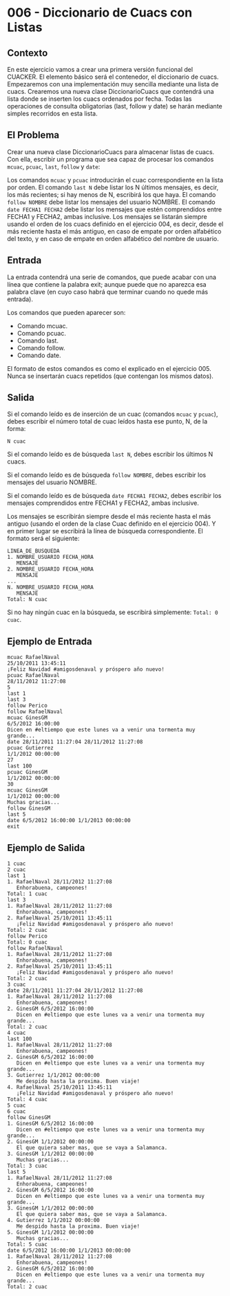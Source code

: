 # 006 - Diccionario de Cuacs con Listas

## Contexto

En este ejercicio vamos a crear una primera versión funcional del CUACKER. El elemento básico será el contenedor, el diccionario de cuacs. Empezaremos con una implementación muy sencilla mediante una lista de cuacs. Crearemos una nueva clase DiccionarioCuacs que contendrá una lista donde se inserten los cuacs ordenados por fecha. Todas las operaciones de consulta obligatorias (last, follow y date) se harán mediante simples recorridos en esta lista.

## El Problema

Crear una nueva clase DiccionarioCuacs para almacenar listas de cuacs. Con ella, escribir un programa que sea capaz de procesar los comandos `mcuac`, `pcuac`, `last`, `follow` y `date`:

Los comandos `mcuac` y `pcuac` introducirán el cuac correspondiente en la lista por orden.
El comando `last N` debe listar los N últimos mensajes, es decir, los más recientes; si hay menos de N, escribirá los que haya.
El comando `follow NOMBRE` debe listar los mensajes del usuario NOMBRE.
El comando `date FECHA1 FECHA2` debe listar los mensajes que estén comprendidos entre FECHA1 y FECHA2, ambas inclusive.
Los mensajes se listarán siempre usando el orden de los cuacs definido en el ejercicio 004, es decir, desde el más reciente hasta el más antiguo, en caso de empate por orden alfabético del texto, y en caso de empate en orden alfabético del nombre de usuario.

## Entrada

La entrada contendrá una serie de comandos, que puede acabar con una línea que contiene la palabra exit; aunque puede que no aparezca esa palabra clave (en cuyo caso habrá que terminar cuando no quede más entrada).

Los comandos que pueden aparecer son:

* Comando mcuac.
* Comando pcuac.
* Comando last.
* Comando follow.
* Comando date.

El formato de estos comandos es como el explicado en el ejercicio 005. Nunca se insertarán cuacs repetidos (que contengan los mismos datos).

## Salida

Si el comando leído es de inserción de un cuac (comandos `mcuac` y `pcuac`), debes escribir el número total de cuac leídos hasta ese punto, N, de la forma:

`N cuac`

Si el comando leído es de búsqueda `last N`, debes escribir los últimos N cuacs.

Si el comando leído es de búsqueda `follow NOMBRE`, debes escribir los mensajes del usuario NOMBRE.

Si el comando leído es de búsqueda `date FECHA1 FECHA2`, debes escribir los mensajes comprendidos entre FECHA1 y FECHA2, ambas inclusive.

Los mensajes se escribirán siempre desde el más reciente hasta el más antiguo (usando el orden de la clase Cuac definido en el ejercicio 004). Y en primer lugar se escribirá la línea de búsqueda correspondiente. El formato será el siguiente:

```
LINEA_DE_BUSQUEDA
1. NOMBRE_USUARIO FECHA_HORA
   MENSAJE
2. NOMBRE_USUARIO FECHA_HORA
   MENSAJE
...
N. NOMBRE_USUARIO FECHA_HORA
   MENSAJE
Total: N cuac
```

Si no hay ningún cuac en la búsqueda, se escribirá simplemente: `Total: 0 cuac`.

## Ejemplo de Entrada

```
mcuac RafaelNaval
25/10/2011 13:45:11
¡Feliz Navidad #amigosdenaval y próspero año nuevo!
pcuac RafaelNaval
28/11/2012 11:27:08
5
last 1
last 3
follow Perico
follow RafaelNaval
mcuac GinesGM
6/5/2012 16:00:00
Dicen en #eltiempo que este lunes va a venir una tormenta muy grande...
date 28/11/2011 11:27:04 28/11/2012 11:27:08
pcuac Gutierrez
1/1/2012 00:00:00
27
last 100
pcuac GinesGM
1/1/2012 00:00:00
30
mcuac GinesGM
1/1/2012 00:00:00
Muchas gracias...
follow GinesGM
last 5
date 6/5/2012 16:00:00 1/1/2013 00:00:00
exit
```

## Ejemplo de Salida

```
1 cuac
2 cuac
last 1
1. RafaelNaval 28/11/2012 11:27:08
   Enhorabuena, campeones!
Total: 1 cuac
last 3
1. RafaelNaval 28/11/2012 11:27:08
   Enhorabuena, campeones!
2. RafaelNaval 25/10/2011 13:45:11
   ¡Feliz Navidad #amigosdenaval y próspero año nuevo!
Total: 2 cuac
follow Perico
Total: 0 cuac
follow RafaelNaval
1. RafaelNaval 28/11/2012 11:27:08
   Enhorabuena, campeones!
2. RafaelNaval 25/10/2011 13:45:11
   ¡Feliz Navidad #amigosdenaval y próspero año nuevo!
Total: 2 cuac
3 cuac
date 28/11/2011 11:27:04 28/11/2012 11:27:08
1. RafaelNaval 28/11/2012 11:27:08
   Enhorabuena, campeones!
2. GinesGM 6/5/2012 16:00:00
   Dicen en #eltiempo que este lunes va a venir una tormenta muy grande...
Total: 2 cuac
4 cuac
last 100
1. RafaelNaval 28/11/2012 11:27:08
   Enhorabuena, campeones!
2. GinesGM 6/5/2012 16:00:00
   Dicen en #eltiempo que este lunes va a venir una tormenta muy grande...
3. Gutierrez 1/1/2012 00:00:00
   Me despido hasta la proxima. Buen viaje!
4. RafaelNaval 25/10/2011 13:45:11
   ¡Feliz Navidad #amigosdenaval y próspero año nuevo!
Total: 4 cuac
5 cuac
6 cuac
follow GinesGM
1. GinesGM 6/5/2012 16:00:00
   Dicen en #eltiempo que este lunes va a venir una tormenta muy grande...
2. GinesGM 1/1/2012 00:00:00
   El que quiera saber mas, que se vaya a Salamanca.
3. GinesGM 1/1/2012 00:00:00
   Muchas gracias...
Total: 3 cuac
last 5
1. RafaelNaval 28/11/2012 11:27:08
   Enhorabuena, campeones!
2. GinesGM 6/5/2012 16:00:00
   Dicen en #eltiempo que este lunes va a venir una tormenta muy grande...
3. GinesGM 1/1/2012 00:00:00
   El que quiera saber mas, que se vaya a Salamanca.
4. Gutierrez 1/1/2012 00:00:00
   Me despido hasta la proxima. Buen viaje!
5. GinesGM 1/1/2012 00:00:00
   Muchas gracias...
Total: 5 cuac
date 6/5/2012 16:00:00 1/1/2013 00:00:00
1. RafaelNaval 28/11/2012 11:27:08
   Enhorabuena, campeones!
2. GinesGM 6/5/2012 16:00:00
   Dicen en #eltiempo que este lunes va a venir una tormenta muy grande...
Total: 2 cuac
```